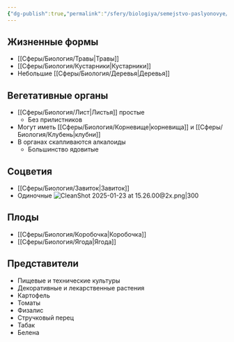 ```yaml
---
{"dg-publish":true,"permalink":"/sfery/biologiya/semejstvo-paslyonovye/","tags":["Ботаника"]}
---
```


## Жизненные формы
- [[Сферы/Биология/Травы\|Травы]]
- [[Сферы/Биология/Кустарники\|Кустарники]]
- Небольшие [[Сферы/Биология/Деревья\|Деревья]]
## Вегетативные органы
- [[Сферы/Биология/Лист\|Листья]] простые
	- Без прилистников
- Могут иметь [[Сферы/Биология/Корневище\|корневища]] и [[Сферы/Биология/Клубень\|клубни]]
- В органах скапливаются алкалоиды
	- Большинство ядовитые 
## Соцветия
- [[Сферы/Биология/Завиток\|Завиток]]
- Одиночные
![CleanShot 2025-01-23 at 15.26.00@2x.png|300](/img/user/%D0%90%D1%80%D1%85%D0%B8%D0%B2/%D0%9A%D1%8D%D1%88/CleanShot%202025-01-23%20at%2015.26.00@2x.png)
## Плоды
- [[Сферы/Биология/Коробочка\|Коробочка]]
- [[Сферы/Биология/Ягода\|Ягода]]
## Представители
- Пищевые и технические культуры
- Декоративные и лекарственные растения
- Картофель
- Томаты
- Физалис
- Стручковый перец
- Табак
- Белена